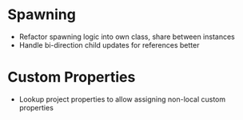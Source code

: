 # Spawning

* Refactor spawning logic into own class, share between instances
* Handle bi-direction child updates for references better

# Custom Properties

* Lookup project properties to allow assigning non-local custom properties
